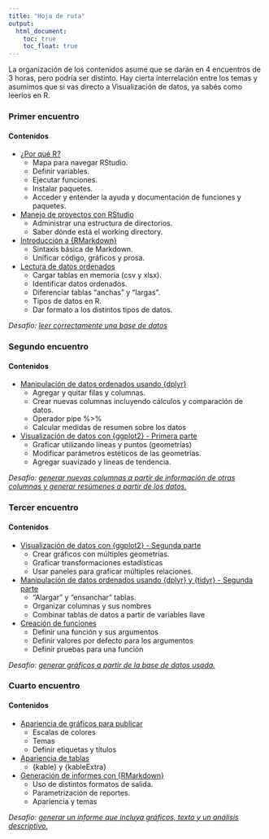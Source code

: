 ```yaml
---
title: "Hoja de ruta"
output: 
  html_document:
    toc: true
    toc_float: true
---
```


La organización de los contenidos asume que se darán en 4 encuentros de 3 horas, pero podría ser distinto. Hay cierta interrelación entre los temas y asumimos que si vas directo a Visualización de datos, ya sabés como leerlos en R.

### Primer encuentro

#### Contenidos

- [¿Por qué R?](01-introduccion.html)
  - Mapa para navegar RStudio. 
  - Definir variables. 
  - Ejecutar funciones.
  - Instalar paquetes. 
  - Acceder y entender la ayuda y documentación de funciones y paquetes.
- [Manejo de proyectos con RStudio](02-proyectos.html)
  - Administrar una estructura de directorios.
  - Saber dónde está el working directory.
- [Introducción a {RMarkdown}](03-reportes-I.html)
  - Sintaxis básica de Markdown.
  - Unificar código, gráficos y prosa.
- [Lectura de datos ordenados](04-lectura-datos.html)
  - Cargar tablas en memoria (csv y xlsx).
  - Identificar datos ordenados.
  - Diferenciar tablas “anchas” y “largas”.
  - Tipos de datos en R.
  - Dar formato a los distintos tipos de datos.

*Desafío: [leer correctamente una base de datos](desafio-1.html)*


### Segundo encuentro

#### Contenidos

- [Manipulación de datos ordenados usando {dplyr}](05-dplyr-I.html)
  - Agregar y quitar filas y columnas.
  - Crear nuevas columnas incluyendo cálculos y comparación de datos.
  - Operador pipe %>%
  - Calcular medidas de resumen sobre los datos
- [Visualización de datos con {ggplot2} - Primera parte](06-graficos-I.html)
    - Graficar utilizando líneas y puntos (geometrías)
    - Modificar parámetros estéticos de las geometrías.
    - Agregar suavizado y líneas de tendencia.

*Desafío: [generar nuevas columnas a partir de información de otras columnas y generar resúmenes a partir de los datos.](desafio-2html)*


### Tercer encuentro 

#### Contenidos

- [Visualización de datos con {ggplot2} - Segunda parte](07-graficos-II.html)
    - Crear gráficos con múltiples geometrías.
    - Graficar transformaciones estadísticas
    - Usar paneles para graficar múltiples relaciones.
- [Manipulación de datos ordenados usando {dplyr} y {tidyr} - Segunda parte](08-dplyr-tidyr-II.html)
    - “Alargar” y “ensanchar” tablas.	
    - Organizar columnas y sus nombres
    - Combinar tablas de datos a partir de variables llave
- [Creación de funciones](09-funciones.html)
    - Definir una función y sus argumentos
    - Definir valores por defecto para los argumentos
    - Definir pruebas para una función

*Desafío: [generar gráficos a partir de la base de datos usada.](desafio-3.html)*


### Cuarto encuentro

#### Contenidos

- [Apariencia de gráficos para publicar](12-ggplot-III.html)
    - Escalas de colores
    - Temas
    - Definir etiquetas y títulos
- [Apariencia de tablas](11-tablas.html)
    - {kable} y {kableExtra}
- [Generación de informes con {RMarkdown}](10-reportes-II.html)
    - Uso de distintos formatos de salida.
    - Parametrización de reportes.
    - Apariencia y temas


*Desafío: [generar un informe que incluya gráficos, texto y un análisis descriptivo.](desafío-4.html)*

